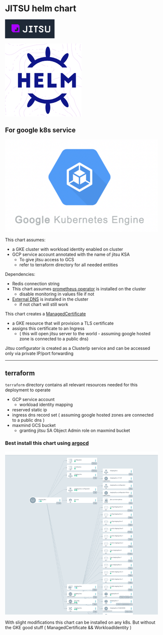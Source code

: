 # JITSU helm chart
![img_1.png](img_1.png)

![img_2.png](img_2.png)
## For google k8s service
![img_3.png](img_3.png)

This chart assumes:
- a GKE cluster with workload identity enabled on cluster
- GCP service account annotated with the name of jitsu KSA 
  - To give jitsu access to GCS
  - refer to terraform directory for all needed entities 

Dependencies:
- Redis connection string 
- This chart assumes [prometheus operator](https://github.com/bitnami/charts/tree/master/bitnami/kube-prometheus/#installing-the-chart) is installed on the cluster
  - disable monitoring in values file if not
- [External DNS](https://github.com/kubernetes-sigs/external-dns) is installed in the cluster
  - if not chart will still work


This chart creates a [ManagedCertificate](https://cloud.google.com/kubernetes-engine/docs/how-to/managed-certs) 
- a GKE resource that will provision a TLS certificate
- assigns this certificate to an Ingress
  - ( this will open jitsu server to the world - assuming google hosted zone is connected to a public dns)
  
Jitsu configurator is created as a ClusterIp service and can be accessed only via private IP/port forwarding

---
## terraform
`terraform` directory contains all relevant resources needed for this deployment to operate
- GCP service account
  - workload identity mapping
- reserved static ip
- ingress dns record set ( assuming google hosted zones are connected to a public dns )
- maxmind GCS bucket
  - granting jitsu SA Object Admin role on maxmind bucket


### Best install this chart using [argocd](https://argo-cd.readthedocs.io/en/stable/)
![img.png](img.png)


With slight modifications this chart can be installed on any k8s.
But without the GKE good stuff
( ManagedCertificate && WorkloadIdentity )
